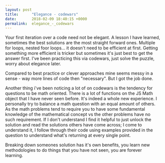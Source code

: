 ```yaml
---
layout: post
title:      "Elegance - codewars"
date:       2018-02-09 18:40:15 +0000
permalink:  elegance_-_codewars
---
```



Your first iteration over a code need not be elegant. A lesson I have learned, sometimes the best solutions are the most straight forward ones. Multiple for loops, nested foor loops... it doesn't need to be efficient at first. Getting something more efficient is tricker but sometimes it's just best to get the answer first. I've been practicing this via codewars, just solve the puzzle, worry about elegance later. 

Compared to best practice or clever approaches mine seems messy in a sense - way more lines of code then "necessary". But I got the job done.

Another thing i've been noticing a lot of on codewars is the tendency for questions to be math oriented. There is a lot of functions on the JS Math object that I have never seen before. It's indeed a whole new experience. I personally try to balance a math question with an equal amount of others. As the math problems tend to require you to have some fundamental knowledge of the mathematical concept vs the other problems have no such requirement.  If I don't understand I find it helpful to just unlock the solution and read the solutions others have come across; I come to understand it, I follow through their code using examples provided in the question to understand what's returning at every single point. 

Breaking down someones solution has it's own benefits, you learn new methodologies to do things that you have not seen, you are forever learning. 
